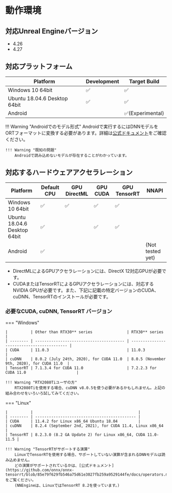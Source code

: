# 動作環境

## 対応Unreal Engineバージョン

- 4.26
- 4.27

## 対応プラットフォーム

| Platform                   | Development | Target Build |
| -------------------------- | ----------- | ------------ |
| Windows 10 64bit           | ✅          | ✅          |
| Ubuntu 18.04.6 Desktop 64bit | ✅          | ✅           | 
| Android                    |             | ✅(Experimental) |

!!! Warning "Androidでのモデル形式"
    Androidで実行するにはDNNモデルをORTフォーマットに変換する必要があります。詳細は[公式ドキュメント](https://onnxruntime.ai/docs/reference/ort-model-format.html)をご確認ください。

    !!! Warning "既知の問題"
        Androidで読み込めないモデルが存在することがわかっています。

## 対応するハードウェアアクセラレーション

| Platform                   | Default CPU | GPU DirectML | GPU CUDA | GPU TensorRT | NNAPI |
| -------------------------- | ----------- | ------------ | -------- |------------- | ----- |
| Windows 10 64bit           | ✅          | ✅          | ✅       | ✅          |       |
| Ubuntu 18.04.6 Desktop 64bit | ✅          |              | ✅      | ✅          |        |
| Android                    | ✅          |              |          |             | (Not tested yet) |

- DirectMLによるGPUアクセラレーションには、DirectX 12対応GPUが必要です。
- CUDAまたはTensorRTによるGPUアクセラレーションには、対応するNVIDIA GPUが必要です。また、下記に記載の特定バージョンのCUDA、cuDNN、TensorRTのインストールが必要です。

### 必要なCUDA, cuDNN, TensorRT バージョン

=== "Windows"

    |          | Other than RTX30** series               | RTX30** series                             |
    | -------- | --------------------------------------- | ------------------------------------------ |
    | CUDA     | 11.0.3                                  | 11.0.3                                     |
    | cuDNN    | 8.0.2 (July 24th, 2020), for CUDA 11.0  | 8.0.5 (November 9th, 2020), for CUDA 11.0  |
    | TensorRT | 7.1.3.4 for CUDA 11.0                   | 7.2.2.3 for CUDA 11.0                      |

    !!! Warning "RTX2080Tiユーザの方"
        RTX2080Tiを使用する場合、cuDNN v8.0.5を使う必要があるかもしれません。上記の組み合わせをいろいろ試してみてください。

=== "Linux"

    |          |                                              |
    | -------- | -------------------------------------------- |
    | CUDA     | 11.4.2 for Linux x86_64 Ubuntu 18.04         |
    | cuDNN    | 8.2.4 (September 2nd, 2021), for CUDA 11.4, Linux x86_64 |
    | TensorRT | 8.2.3.0 (8.2 GA Update 2) for Linux x86_64, CUDA 11.0-11.5 |

    !!! Warning "TensorRTがサポートする演算"
        LinuxでTensorRTを使用する場合、サポートしていない演算が含まれるDNNモデルは読み込めません。  
        どの演算がサポートされているかは、[公式ドキュメント](https://github.com/onnx/onnx-tensorrt/blob/85e79f629fb546a75d61e3027fb259a9529144fe/docs/operators.md)をご覧ください。  
        (NNEngineは、LinuxではTensorRT 8.2を使っています。)
